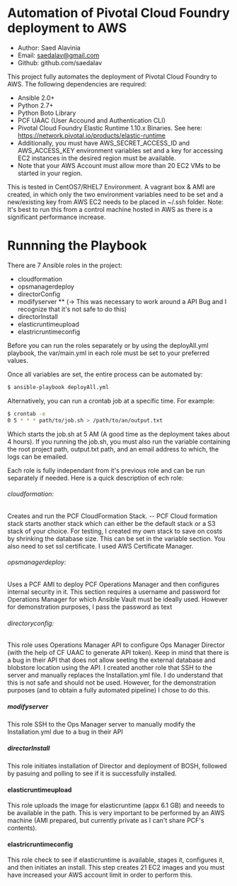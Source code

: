 # Automation of Pivotal Cloud Foundry deployment to AWS 
- Author: Saed Alavinia
- Email: saedalav@gmail.com
- Github: github.com/saedalav 

This project fully automates the deployment of Pivotal Cloud Foundry to AWS. The following dependencies are required: 
- Ansible 2.0+
- Python 2.7+
- Python Boto Library
- PCF UAAC (User Accound and Authentication CLI) 
- Pivotal Cloud Foundry Elastic Runtime 1.10.x Binaries. See here: https://network.pivotal.io/products/elastic-runtime
- Additionally, you must have AWS_SECRET_ACCESS_ID and AWS_ACCESS_KEY environment variables set and a key for accessing EC2 instances in the desired region must be available.   
- Note that your AWS Account must allow more than 20 EC2 VMs to be started in your region. 

This is tested in CentOS7/RHEL7 Environment. A vagrant box & AMI are created, in which only the two environment variables need to be set and a new/existing key from AWS EC2 needs to be placed in ~/.ssh folder. 
Note: It's best to run this from a control machine hosted in AWS as there is a significant performance increase. 


# Runnning the Playbook

There are 7 Ansible roles in the project: 
- cloudformation
- opsmanagerdeploy
- directorConfig
- modifyserver ** (-> This was necessary to work around a API Bug and I recognize that it's not safe to do this) 
- directorInstall
- elasticruntimeupload
- elastricruntimeconfig

Before you can run the roles separately or by using the deployAll.yml playbook, the var/main.yml in each role must be set to your preferred values. 

Once all variables are set, the entire process can be automated by:

```sh
$ ansible-playbook deployAll.yml
```
 

Alternatively, you can run a crontab job at a specific time. For example: 

```sh
$ crontab -e
0 5 * * * path/to/job.sh > /path/to/an/output.txt
```

Which starts the job.sh at 5 AM (A good time as the deployment takes about 4 hours). If you running the job.sh, you must also run the variable containing the root project path, output.txt path, and an email address to which, the logs can be emailed. 


Each role is fully independant from it's previous role and can be run separately if needed. Here is a quick description of ech role: 


###### cloudformation: 
Creates and run the PCF CloudFormation Stack. 
 -- PCF Cloud formation stack starts another stack which can either be the default stack or a S3 stack of your choice. For testing, I created my own stack to save on costs by shrinking the database size. This can be set in the variable section. You also need to set ssl certificate. I used AWS Certificate Manager.
 
###### opsmanagerdeploy: 
Uses a PCF AMI to deploy PCF Operations Manager and then configures internal security in it. 
This section requires a username and password for Operations Manager for which Ansible Vault must be ideally used. However for demonstration purposes, I pass the password as text

###### directoryconfig: 
This role uses Operations Manager API to configure Ops Manager Director (with the help of CF UAAC to generate API token). Keep in mind that there is a bug in their API that does not allow seeting the external database and blobstore location using the API. I created another role that SSH to the server and manually replaces the Installation.yml file. I do understand that this is not safe and should not be used. However, for the demonstration purposes (and to obtain a fully automated pipeline) I chose to do this. 

#####  modifyserver
This role SSH to the Ops Manager server to manually modify the Installation.yml due to a bug in their API

##### directorInstall
This role initiates installation of Director and deployment of BOSH, followed by pasuing and polling to see if it is successfully installed. 

#### elasticruntimeupload
This role uploads the image for elasticruntime (appx 6.1 GB) and neeeds to be available in the path. This is very important to be performed by an AWS machine (AMI prepared, but currently private as I can't share PCF's contents). 

####  elastricruntimeconfig
This role check to see if elasticruntime is available, stages it, configures it, and then initiates an install. This step creates 21 EC2 images and you must have increased your AWS account limit in order to perform this.
